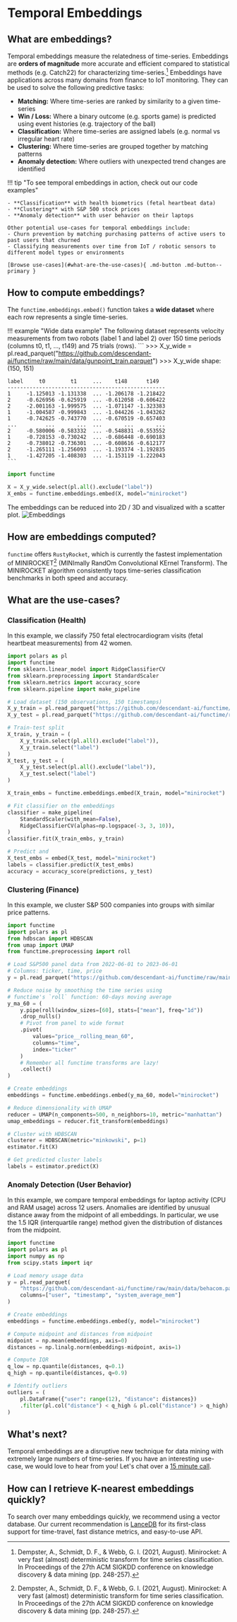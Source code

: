 # Temporal Embeddings

## What are embeddings?

Temporal embeddings measure the relatedness of time-series.
Embeddings are **orders of magnitude** more accurate and efficient compared to statistical methods (e.g. Catch22) for characterizing time-series.[^1]
Embeddings have applications across many domains from finance to IoT monitoring.
They can be used to solve the following predictive tasks:

- **Matching:** Where time-series are ranked by similarity to a given time-series
- **Win / Loss:** Where a binary outcome (e.g. sports game) is predicted using event histories (e.g. trajectory of the ball)
- **Classification:** Where time-series are assigned labels (e.g. normal vs irregular heart rate)
- **Clustering:** Where time-series are grouped together by matching patterns
- **Anomaly detection:** Where outliers with unexpected trend changes are identified

!!! tip "To see temporal embeddings in action, check out our code examples"

    - **Classification** with health biometrics (fetal heartbeat data)
    - **Clustering** with S&P 500 stock prices
    - **Anomaly detection** with user behavior on their laptops

    Other potential use-cases for temporal embeddings include:
    - Churn prevention by matching purchasing patterns of active users to past users that churned
    - Classifying measurements over time from IoT / robotic sensors to different model types or environments

    [Browse use-cases](#what-are-the-use-cases){ .md-button .md-button--primary }

## How to compute embeddings?

The `functime.embeddings.embed()` function takes a **wide dataset** where each row represents a single time-series.

!!! example "Wide data example"
    The following dataset represents velocity measurements from two robots (label 1 and label 2) over 150 time periods (columns t0, t1, ..., t149) and 75 trials (rows).
    ```
    >>> X_y_wide = pl.read_parquet("https://github.com/descendant-ai/functime/raw/main/data/gunpoint_train.parquet")
    >>> X_y_wide
    shape: (150, 151)

    label     t0        t1     ...    t148      t149
    --------------------------------------------------
    1     -1.125013 -1.131338  ... -1.206178 -1.218422
    2     -0.626956 -0.625919  ... -0.612058 -0.606422
    2     -2.001163 -1.999575  ... -1.071147 -1.323383
    1     -1.004587 -0.999843  ... -1.044226 -1.043262
    1     -0.742625 -0.743770  ... -0.670519 -0.657403
    ...         ...       ...  ...       ...       ...
    2     -0.580006 -0.583332  ... -0.548831 -0.553552
    1     -0.728153 -0.730242  ... -0.686448 -0.690183
    2     -0.738012 -0.736301  ... -0.608616 -0.612177
    2     -1.265111 -1.256093  ... -1.193374 -1.192835
    1     -1.427205 -1.408303  ... -1.153119 -1.222043
    ```

```python
import functime

X = X_y_wide.select(pl.all().exclude("label"))
X_embs = functime.embeddings.embed(X, model="minirocket")
```

The embeddings can be reduced into 2D / 3D and visualized with a scatter plot.
![Embeddings](img/embeddings_clip.gif)

## How are embeddings computed?

`functime` offers `RustyRocket`, which is currently the fastest implementation of MINIROCKET[^1] (MINImally RandOm Convolutional KErnel Transform). The MINIROCKET algorithm consistently tops time-series classification benchmarks in both speed and accuracy.

[^1]: Dempster, A., Schmidt, D. F., & Webb, G. I. (2021, August). Minirocket: A very fast (almost) deterministic transform for time series classification. In Proceedings of the 27th ACM SIGKDD conference on knowledge discovery & data mining (pp. 248-257).

## What are the use-cases?

### Classification (Health)

In this example, we classify 750 fetal electrocardiogram visits (fetal heartbeat measurements) from 42 women.

```python
import polars as pl
import functime
from sklearn.linear_model import RidgeClassifierCV
from sklearn.preprocessing import StandardScaler
from sklearn.metrics import accuracy_score
from sklearn.pipeline import make_pipeline

# Load dataset (150 observations, 150 timestamps)
X_y_train = pl.read_parquet("https://github.com/descendant-ai/functime/raw/main/data/fetal_test.parquet")
X_y_test = pl.read_parquet("https://github.com/descendant-ai/functime/raw/main/data/fetal_train.parquet")

# Train-test split
X_train, y_train = (
    X_y_train.select(pl.all().exclude("label")),
    X_y_train.select("label")
)
X_test, y_test = (
    X_y_test.select(pl.all().exclude("label")),
    X_y_test.select("label")
)

X_train_embs = functime.embeddings.embed(X_train, model="minirocket")

# Fit classifier on the embeddings
classifier = make_pipeline(
    StandardScaler(with_mean=False),
    RidgeClassifierCV(alphas=np.logspace(-3, 3, 10)),
)
classifier.fit(X_train_embs, y_train)

# Predict and
X_test_embs = embed(X_test, model="minirocket")
labels = classifier.predict(X_test_embs)
accuracy = accuracy_score(predictions, y_test)
```

### Clustering (Finance)

In this example, we cluster S&P 500 companies into groups with similar price patterns.

```python
import functime
import polars as pl
from hdbscan import HDBSCAN
from umap import UMAP
from functime.preprocessing import roll

# Load S&P500 panel data from 2022-06-01 to 2023-06-01
# Columns: ticker, time, price
y = pl.read_parquet("https://github.com/descendant-ai/functime/raw/main/data/sp500.parquet")

# Reduce noise by smoothing the time series using
# functime's `roll` function: 60-days moving average
y_ma_60 = (
    y.pipe(roll(window_sizes=[60], stats=["mean"], freq="1d"))
    .drop_nulls()
    # Pivot from panel to wide format
    .pivot(
        values="price__rolling_mean_60",
        columns="time",
        index="ticker"
    )
    # Remember all functime transforms are lazy!
    .collect()
)

# Create embeddings
embeddings = functime.embeddings.embed(y_ma_60, model="minirocket")

# Reduce dimensionality with UMAP
reducer = UMAP(n_components=500, n_neighbors=10, metric="manhattan")
umap_embeddings = reducer.fit_transform(embeddings)

# Cluster with HDBSCAN
clusterer = HDBSCAN(metric="minkowski", p=1)
estimator.fit(X)

# Get predicted cluster labels
labels = estimator.predict(X)
```

### Anomaly Detection (User Behavior)

In this example, we compare temporal embeddings for laptop activity (CPU and RAM usage) across 12 users.
Anomalies are identified by unusual distance away from the midpoint of all embeddings.
In particular, we use the 1.5 IQR (interquartile range) method given the distribution of distances from the midpoint.

```python
import functime
import polars as pl
import numpy as np
from scipy.stats import iqr

# Load memory usage data
y = pl.read_parquet(
    "https://github.com/descendant-ai/functime/raw/main/data/behacom.parquet",
    columns=["user", "timestamp", "system_average_mem"]
)

# Create embeddings
embeddings = functime.embeddings.embed(y, model="minirocket")

# Compute midpoint and distances from midpoint
midpoint = np.mean(embeddings, axis=0)
distances = np.linalg.norm(embeddings-midpoint, axis=1)

# Compute IQR
q_low = np.quantile(distances, q=0.1)
q_high = np.quantile(distances, q=0.9)

# Identify outliers
outliers = (
    pl.DataFrame({"user": range(12), "distance": distances})
    .filter(pl.col("distance") < q_high & pl.col("distance") > q_high)
)
```

## What's next?

Temporal embeddings are a disruptive new technique for data mining with extremely large numbers of time-series.
If you have an interesting use-case, we would love to hear from you!
Let's chat over a [15 minute call](https://calendly.com/functime-indexhub).

## How can I retrieve K-nearest embeddings quickly?

To search over many embeddings quickly, we recommend using a vector database.
Our current recommendation is [LanceDB](https://github.com/lancedb/lancedb) for its first-class support for time-travel, fast distance metrics, and easy-to-use API.

